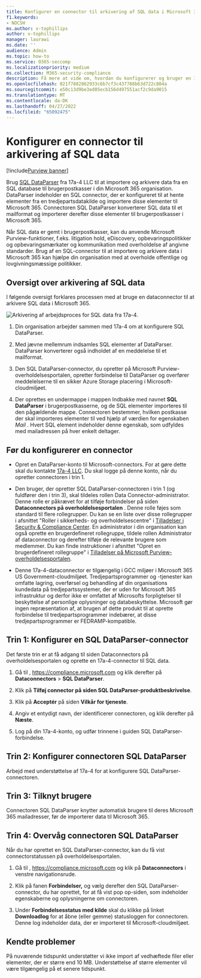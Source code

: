 ```yaml
---
title: Konfigurer en connector til arkivering af SQL data i Microsoft 365
f1.keywords:
- NOCSH
ms.author: v-tophillips
author: v-tophillips
manager: laurawi
ms.date: ''
audience: Admin
ms.topic: how-to
ms.service: O365-seccomp
ms.localizationpriority: medium
ms.collection: M365-security-compliance
description: Få mere at vide om, hvordan du konfigurerer og bruger en 17a-4-SQL DataParser-connector til at importere og arkivere SQL data i Microsoft 365.
ms.openlocfilehash: 021f7882862933c6b7cf3c437788b63d722c804a
ms.sourcegitcommit: e50c13d9be3ed05ecb156d497551acf2c9da9015
ms.translationtype: MT
ms.contentlocale: da-DK
ms.lasthandoff: 04/27/2022
ms.locfileid: "65092475"
---
```

# <a name="set-up-a-connector-to-archive-sql-data"></a>Konfigurer en connector til arkivering af SQL data

[!include[Purview banner](../includes/purview-rebrand-banner.md)]

Brug [SQL DataParser](https://www.17a-4.com/sql-dataparser/) fra 17a-4 LLC til at importere og arkivere data fra en SQL database til brugerpostkasser i din Microsoft 365 organisation. DataParser indeholder en SQL connector, der er konfigureret til at hente elementer fra en tredjepartsdatakilde og importere disse elementer til Microsoft 365. Connectoren SQL DataParser konverterer SQL data til et mailformat og importerer derefter disse elementer til brugerpostkasser i Microsoft 365.

Når SQL data er gemt i brugerpostkasser, kan du anvende Microsoft Purview-funktioner, f.eks. litigation hold, eDiscovery, opbevaringspolitikker og opbevaringsmærkater og kommunikation med overholdelse af angivne standarder. Brug af en SQL-connector til at importere og arkivere data i Microsoft 365 kan hjælpe din organisation med at overholde offentlige og lovgivningsmæssige politikker.

## <a name="overview-of-archiving-sql-data"></a>Oversigt over arkivering af SQL data

I følgende oversigt forklares processen med at bruge en dataconnector til at arkivere SQL data i Microsoft 365.

![Arkivering af arbejdsproces for SQL data fra 17a-4.](../media/SQLDatabaseDataParserConnectorWorkflow.png)

1. Din organisation arbejder sammen med 17a-4 om at konfigurere SQL DataParser.

2. Med jævne mellemrum indsamles SQL elementer af DataParser. DataParser konverterer også indholdet af en meddelelse til et mailformat.

3. Den SQL DataParser-connector, du opretter på Microsoft Purview-overholdelsesportalen, opretter forbindelse til DataParser og overfører meddelelserne til en sikker Azure Storage placering i Microsoft-cloudmiljøet.

4. Der oprettes en undermappe i mappen Indbakke med navnet **SQL DataParser** i brugerpostkasserne, og de SQL elementer importeres til den pågældende mappe. Connectoren bestemmer, hvilken postkasse der skal importeres elementer til ved hjælp af værdien for egenskaben *Mail* . Hvert SQL element indeholder denne egenskab, som udfyldes med mailadressen på hver enkelt deltager.

## <a name="before-you-set-up-a-connector"></a>Før du konfigurerer en connector

- Opret en DataParser-konto til Microsoft-connectors. For at gøre dette skal du kontakte [17a-4 LLC](https://www.17a-4.com/contact/). Du skal logge på denne konto, når du opretter connectoren i trin 1.

- Den bruger, der opretter SQL DataParser-connectoren i trin 1 (og fuldfører den i trin 3), skal tildeles rollen Data Connector-administrator. Denne rolle er påkrævet for at tilføje forbindelser på siden **Dataconnectors på overholdelsesportalen** . Denne rolle føjes som standard til flere rollegrupper. Du kan se en liste over disse rollegrupper i afsnittet "Roller i sikkerheds- og overholdelsescentre" i [Tilladelser i Security & Compliance Center](../security/office-365-security/permissions-in-the-security-and-compliance-center.md#roles-in-the-security--compliance-center). En administrator i din organisation kan også oprette en brugerdefineret rollegruppe, tildele rollen Administrator af dataconnector og derefter tilføje de relevante brugere som medlemmer. Du kan finde instruktioner i afsnittet "Opret en brugerdefineret rollegruppe" i [Tilladelser på Microsoft Purview-overholdelsesportalen](microsoft-365-compliance-center-permissions.md#create-a-custom-role-group).

- Denne 17a-4-dataconnector er tilgængelig i GCC miljøer i Microsoft 365 US Government-cloudmiljøet. Tredjepartsprogrammer og -tjenester kan omfatte lagring, overførsel og behandling af din organisations kundedata på tredjepartssystemer, der er uden for Microsoft 365 infrastruktur og derfor ikke er omfattet af Microsofts forpligtelser til beskyttelse af personlige oplysninger og databeskyttelse. Microsoft gør ingen repræsentation af, at brugen af dette produkt til at oprette forbindelse til tredjepartsprogrammer indebærer, at disse tredjepartsprogrammer er FEDRAMP-kompatible.

## <a name="step-1-set-up-a-sql-dataparser-connector"></a>Trin 1: Konfigurer en SQL DataParser-connector

Det første trin er at få adgang til siden Dataconnectors på overholdelsesportalen og oprette en 17a-4-connector til SQL data.

1. Gå til , <https://compliance.microsoft.com> og klik derefter på **Dataconnectors** >  **SQL DataParser**.

2. Klik på **Tilføj connector** **på siden SQL DataParser-produktbeskrivelse**.

3. Klik på **Acceptér** på siden **Vilkår for tjeneste**.

4. Angiv et entydigt navn, der identificerer connectoren, og klik derefter på **Næste**.

5. Log på din 17a-4-konto, og udfør trinnene i guiden SQL DataParser-forbindelse.

## <a name="step-2-configure-the-sql-dataparser-connector"></a>Trin 2: Konfigurer connectoren SQL DataParser

Arbejd med understøttelse af 17a-4 for at konfigurere SQL DataParser-connectoren.

## <a name="step-3-map-users"></a>Trin 3: Tilknyt brugere

Connectoren SQL DataParser knytter automatisk brugere til deres Microsoft 365 mailadresser, før de importerer data til Microsoft 365.

## <a name="step-4-monitor-the-sql-dataparser-connector"></a>Trin 4: Overvåg connectoren SQL DataParser

Når du har oprettet en SQL DataParser-connector, kan du få vist connectorstatussen på overholdelsesportalen.

1. Gå til , <https://compliance.microsoft.com> og klik på **Dataconnectors** i venstre navigationsrude.

2. Klik på fanen **Forbindelser,** og vælg derefter den SQL DataParser-connector, du har oprettet, for at få vist pop op-siden, som indeholder egenskaberne og oplysningerne om connectoren.

3. Under **Forbindelsesstatus med kilde** skal du klikke på linket **Downloadlog** for at åbne (eller gemme) statusloggen for connectoren. Denne log indeholder data, der er importeret til Microsoft-cloudmiljøet.

## <a name="known-issues"></a>Kendte problemer

På nuværende tidspunkt understøtter vi ikke import af vedhæftede filer eller elementer, der er større end 10 MB. Understøttelse af større elementer vil være tilgængelig på et senere tidspunkt.
